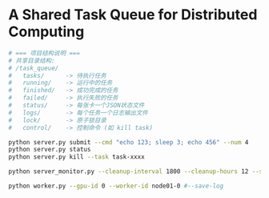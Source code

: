 # A Shared Task Queue for Distributed Computing


```bash
# === 项目结构说明 ===
# 共享目录结构:
# /task_queue/
#   tasks/      -> 待执行任务
#   running/    -> 运行中的任务
#   finished/   -> 成功完成的任务
#   failed/     -> 执行失败的任务
#   status/     -> 每张卡一个JSON状态文件
#   logs/       -> 每个任务一个日志输出文件
#   lock/       -> 原子锁目录
#   control/    -> 控制命令 (如 kill task)
```

```bash
python server.py submit --cmd "echo 123; sleep 3; echo 456" --num 4
python server.py status
python server.py kill --task task-xxxx
```

```bash
python server_monitor.py --cleanup-interval 1800 --cleanup-hours 12 --status-interval 120
```

```bash
python worker.py --gpu-id 0 --worker-id node01-0 #--save-log
```